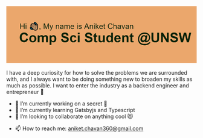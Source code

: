 <img title="Header" alt="Hi, My name is Aniket!" src="/header.png">

I have a deep curiosity for how to solve the problems we are surrounded with, and I always want to be doing something new to broaden my skills as much as possible. I want to enter the industry as a backend engineer and entrepreneur 🌆

- 🔭 I’m currently working on a secret 🤫
- 🌱 I’m currently learning Gatsbyjs and Typescript
- 👯 I’m looking to collaborate on anything cool 😻
<!-- - 🤔 I’m looking for help with ... 
- 💬 Ask me about ... -->
- 📫 How to reach me: aniket.chavan360@gmail.com
